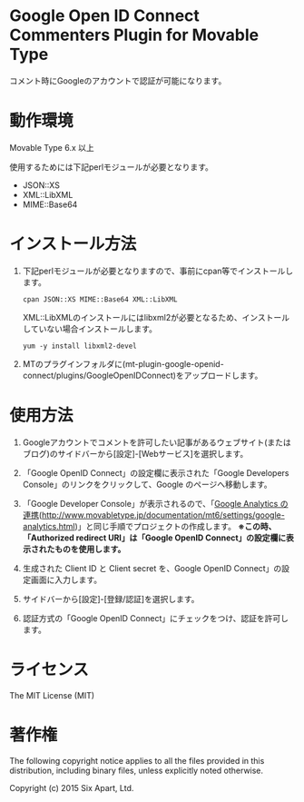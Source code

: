 # Google Open ID Connect Commenters Plugin for Movable Type

コメント時にGoogleのアカウントで認証が可能になります。

# 動作環境

Movable Type 6.x 以上

使用するためには下記perlモジュールが必要となります。

* JSON::XS
* XML::LibXML
* MIME::Base64

# インストール方法

1. 下記perlモジュールが必要となりますので、事前にcpan等でインストールします。

    `cpan JSON::XS MIME::Base64 XML::LibXML`

    XML::LibXMLのインストールにはlibxml2が必要となるため、インストールしていない場合インストールします。

    `yum -y install libxml2-devel`

2. MTのプラグインフォルダに(mt-plugin-google-openid-connect/plugins/GoogleOpenIDConnect)をアップロードします。


# 使用方法

1. Googleアカウントでコメントを許可したい記事があるウェブサイト(またはブログ)のサイドバーから[設定]-[Webサービス]を選択します。

2. 「Google OpenID Connect」の設定欄に表示された「Google Developers Console」のリンクをクリックして、Google のページへ移動します。

3. 「Google Developer Console」が表示されるので、「[Google Analytics の連携](http://www.movabletype.jp/documentation/mt6/settings/google-analytics.html)(http://www.movabletype.jp/documentation/mt6/settings/google-analytics.html)」と同じ手順でプロジェクトの作成します。
**※この時、「Authorized redirect URI」は「Google OpenID Connect」の設定欄に表示されたものを使用します。**

4. 生成された Client ID と Client secret を、Google OpenID Connect」の設定画面に入力します。

5. サイドバーから[設定]-[登録/認証]を選択します。

6. 認証方式の「Google OpenID Connect」にチェックをつけ、認証を許可します。

# ライセンス

The MIT License (MIT)

# 著作権

The following copyright notice applies to all the files provided in this distribution, including binary files, unless explicitly noted otherwise.

Copyright (c) 2015 Six Apart, Ltd.